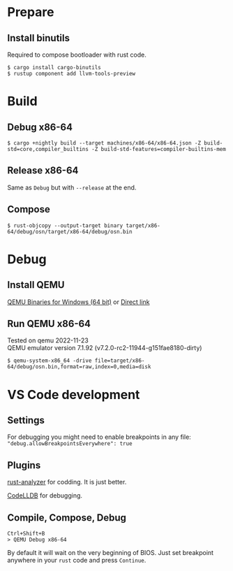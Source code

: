 
# Prepare

## Install binutils

Required to compose bootloader with rust code.

```
$ cargo install cargo-binutils
$ rustup component add llvm-tools-preview
```

# Build

## Debug x86-64

```
$ cargo +nightly build --target machines/x86-64/x86-64.json -Z build-std=core,compiler_builtins -Z build-std-features=compiler-builtins-mem
```

## Release x86-64

Same as `Debug` but with `--release` at the end.

## Compose

```
$ rust-objcopy --output-target binary target/x86-64/debug/osn/target/x86-64/debug/osn.bin
```

# Debug

## Install QEMU

[QEMU Binaries for Windows (64 bit)](https://qemu.weilnetz.de/w64/) or [Direct link](https://qemu.weilnetz.de/w64/2022/qemu-w64-setup-20221123.exe)

## Run QEMU x86-64

Tested on qemu 2022-11-23 \
QEMU emulator version 7.1.92 (v7.2.0-rc2-11944-g151fae8180-dirty)

```
$ qemu-system-x86_64 -drive file=target/x86-64/debug/osn.bin,format=raw,index=0,media=disk
```

# VS Code development

## Settings

For debugging you might need to enable breakpoints in any file: \
`"debug.allowBreakpointsEverywhere": true`

## Plugins

[rust-analyzer](https://marketplace.visualstudio.com/items?itemName=rust-lang.rust-analyzer) for codding. It is just better.

[CodeLLDB](https://marketplace.visualstudio.com/items?itemName=vadimcn.vscode-lldb) for debugging.

## Compile, Compose, Debug

`Ctrl+Shift+B` \
`> QEMU Debug x86-64`

By default it will wait on the very beginning of BIOS. Just set breakpoint anywhere in your `rust` code and press `Continue`.
